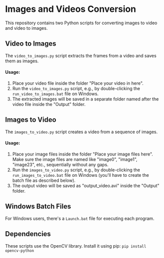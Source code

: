 # Images and Videos Conversion

This repository contains two Python scripts for converting images to video and video to images.

## Video to Images

The `video_to_images.py` script extracts the frames from a video and saves them as images.

#### Usage:

1. Place your video file inside the folder "Place your video in here".
2. Run the `video_to_images.py` script, e.g., by double-clicking the `run_video_to_images.bat` file on Windows.
3. The extracted images will be saved in a separate folder named after the video file inside the "Output" folder.

## Images to Video

The `images_to_video.py` script creates a video from a sequence of images.

#### Usage:

1. Place your image files inside the folder "Place your image files here". Make sure the image files are named like "image0", "image1", "image23", etc., sequentially without any gaps.
2. Run the `images_to_video.py` script, e.g., by double-clicking the `run_images_to_video.bat` file on Windows (you'll have to create the batch file as described below).
3. The output video will be saved as "output_video.avi" inside the "Output" folder.

## Windows Batch Files

For Windows users, there's a `Launch.bat` file for executing each program.

## Dependencies

These scripts use the OpenCV library. Install it using pip:
`pip install opencv-python`